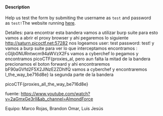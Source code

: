 #### Description

Help us test the form by submiting the username as `test` and password as `test!`The website running [here](http://saturn.picoctf.net:57282/). 


Detalles: para encontrar esta bandera vamos a utilizar burp suite para esto vamos a abrir el proxy browser y ahi pegaremos lo siguiente http://saturn.picoctf.net:57282 
nos logeamos user: test password: test! y vamos a burp suite para ver lo que interceptamos encontramos : cGljb0NURntwcm94aWVzX2Fs vamos a cyberchef lo pegamos y encontramos picoCTF{proxies_al, pero aun falta la mitad de la bandera precionamos el boton forward y ahi encontraremos bF90aGVfd2F5X2JlNzE2ZDhlfQ
vamos a cyberchef y encontraremos l_the_way_be716d8e} la segunda parte de la bandera 


picoCTF{proxies_all_the_way_be716d8e}

fuente: https://www.youtube.com/watch?v=2aGmxGe3rlI&ab_channel=AlmondForce 

Equipo: Marco Rojas, Brandon Omar, Luis Jesús 